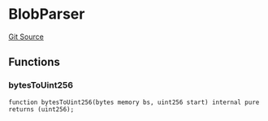 # BlobParser
[Git Source](https://github.com/me3-eth/protocol/blob/7b584c2e2f000cf0ce4649d2bd0bc874fd19925a/src/lib/BlobParser.sol)


## Functions
### bytesToUint256


```solidity
function bytesToUint256(bytes memory bs, uint256 start) internal pure returns (uint256);
```

